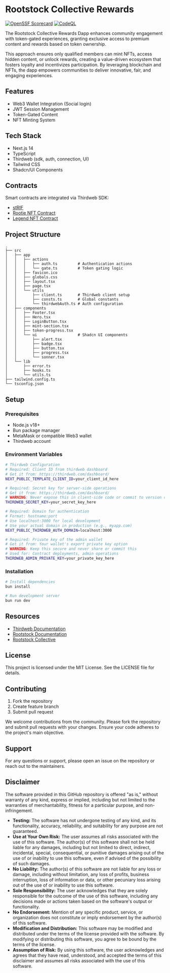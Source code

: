 # Rootstock Collective Rewards

[![OpenSSF Scorecard](https://api.scorecard.dev/projects/github.com/rsksmart/rootstock-collective-rewards/badge)](https://scorecard.dev/viewer/?uri=github.com/rsksmart/ootstock-collective-rewards)
[![CodeQL](https://github.com/rsksmart/rskj/workflows/CodeQL/badge.svg)](https://github.com/rsksmart/rootstock-collective-rewardsh/actions?query=workflow%3ACodeQL)

The Rootstock Collective Rewards Dapp enhances community engagement with token-gated experiences, granting exclusive access to premium content and rewards based on token ownership.

This approach ensures only qualified members can mint NFTs, access hidden content, or unlock rewards, creating a value-driven ecosystem that fosters loyalty and incentivizes participation. By leveraging blockchain and NFTs, the dapp empowers communities to deliver innovative, fair, and engaging experiences.

## Features

- Web3 Wallet Integration (Social login)
- JWT Session Management
- Token-Gated Content
- NFT Minting System

## Tech Stack

- Next.js 14
- TypeScript
- Thirdweb (sdk, auth, connection, UI)
- Tailwind CSS
- Shadcn/UI Components

## Contracts

Smart contracts are integrated via Thirdweb SDK:

- [stRIF](https://rootstock-testnet.blockscout.com/address/0xCacB5872A030d1a0Ca9267FA2AE87b4baE9D90fC)
- [Rootie NFT Contract](https://rootstock-testnet.blockscout.com/address/0x683AA67632c67d1Ff86FB475FC995E554E8E2AAd)
- [Legend NFT Contract](https://rootstock-testnet.blockscout.com/address/0xd013E82A3EE8882B011631F3C86c279559ab53bf)

## Project Structure

```
.
├── src
│   ├── app
│   │   ├── actions
│   │   │   ├── auth.ts         # Authentication actions
│   │   │   └── gate.ts         # Token gating logic
│   │   ├── favicon.ico
│   │   ├── globals.css
│   │   ├── layout.tsx
│   │   ├── page.tsx
│   │   └── utils
│   │       ├── client.ts       # Thirdweb client setup
│   │       ├── consts.ts       # Global constants
│   │       └── thirdwebAuth.ts # Auth configuration
│   ├── components
│   │   ├── Footer.tsx
│   │   ├── Hero.tsx
│   │   ├── LoginButton.tsx
│   │   ├── mint-section.tsx
│   │   ├── token-progress.tsx
│   │   └── ui                  # Shadcn UI components
│   │       ├── alert.tsx
│   │       ├── badge.tsx
│   │       ├── button.tsx
│   │       ├── progress.tsx
│   │       └── sonner.tsx
│   └── lib
│       ├── error.ts
│       ├── hooks.ts
│       └── utils.ts
├── tailwind.config.ts
└── tsconfig.json
```

## Setup

### Prerequisites

- Node.js v18+
- Bun package manager
- MetaMask or compatible Web3 wallet
- Thirdweb account

### Environment Variables

```bash
# Thirdweb Configuration
# Required: Client ID from thirdweb dashboard
# Get it from: https://thirdweb.com/dashboard/
NEXT_PUBLIC_TEMPLATE_CLIENT_ID=your_client_id_here

# Required: Secret key for server-side operations
# Get it from: https://thirdweb.com/dashboard/
# WARNING: Never expose this in client-side code or commit to version control
THIRDWEB_SECRET_KEY=your_secret_key_here

# Required: Domain for authentication
# Format: hostname:port
# Use localhost:3000 for local development
# Use your actual domain in production (e.g., myapp.com)
NEXT_PUBLIC_THIRDWEB_AUTH_DOMAIN=localhost:3000

# Required: Private key of the admin wallet
# Get it from: Your wallet's export private key option
# WARNING: Keep this secure and never share or commit this
# Used for: Contract deployments, admin operations
THIRDWEB_ADMIN_PRIVATE_KEY=your_private_key_here
```

### Installation

```bash
# Install dependencies
bun install

# Run development server
bun run dev
```

## Resources

- [Thirdweb Documentation](https://portal.thirdweb.com/)
- [Rootstock Documentation](https://developers.rsk.co/)
- [Rootstock Collective](https://rootstockcollective.xyz/)

## License

This project is licensed under the MIT License. See the LICENSE file for details.

## Contributing

1. Fork the repository
2. Create feature branch
3. Submit pull request

We welcome contributions from the community. Please fork the repository and submit pull requests with your changes. Ensure your code adheres to the project's main objective.

## Support

For any questions or support, please open an issue on the repository or reach out to the maintainers.

## Disclaimer

The software provided in this GitHub repository is offered "as is," without warranty of any kind, express or implied, including but not limited to the warranties of merchantability, fitness for a particular purpose, and non-infringement.

- **Testing:** The software has not undergone testing of any kind, and its functionality, accuracy, reliability, and suitability for any purpose are not guaranteed.
- **Use at Your Own Risk:** The user assumes all risks associated with the use of this software. The author(s) of this software shall not be held liable for any damages, including but not limited to direct, indirect, incidental, special, consequential, or punitive damages arising out of the use of or inability to use this software, even if advised of the possibility of such damages.
- **No Liability:** The author(s) of this software are not liable for any loss or damage, including without limitation, any loss of profits, business interruption, loss of information or data, or other pecuniary loss arising out of the use of or inability to use this software.
- **Sole Responsibility:** The user acknowledges that they are solely responsible for the outcome of the use of this software, including any decisions made or actions taken based on the software's output or functionality.
- **No Endorsement:** Mention of any specific product, service, or organization does not constitute or imply endorsement by the author(s) of this software.
- **Modification and Distribution:** This software may be modified and distributed under the terms of the license provided with the software. By modifying or distributing this software, you agree to be bound by the terms of the license.
- **Assumption of Risk:** By using this software, the user acknowledges and agrees that they have read, understood, and accepted the terms of this disclaimer and assumes all risks associated with the use of this software.
